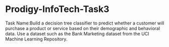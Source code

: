 # Prodigy-InfoTech-Task3
Task Name:Build a decision tree classifier to predict whether a customer will purchase a product or service based on their demographic and behavioral data. Use a dataset such as the Bank Marketing dataset from the UCI Machine Learning Repository.
